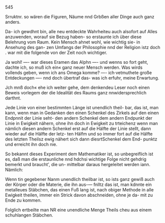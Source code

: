 545

Srruktnr. so wären die Figuren, Näume nnd Grbßen aller
Dinge auch ganz anders.

Da- ich gewdhnt bin, alle neu entdeckte Wahrheiteu auch
alsofort auf Alles anzuwenden, worauf sie Bezug haben-
so erstaunte ich über diese Belehrung vom Raum. Kein
Mensch ahnet wohl, wie wichtig sie- in Ansehung des gan-
zen Umfangs der Philosophie nnd der Religion istz doch
. war mit die folgende von der Zeit noch wichtiger.

Ja wohl! —- war dieses Eramen das Alphn —- und wenns
so fort geht, dachte ich, so muß ich ein« ganz neuer Mensch
werden. Was wirds vollends geben, wenn ich ans Omega
komme? —- ich·vetmuthete große Entdeckungen —- nnd doch
übertraf das- was ich erfuhr, meine Erwartung.

Jch mnß doch« ehe ich weiter gehe, dem denkendeu Leser
noch einen Beweis vorlegem der die Idealität des Raums
ganz nnwidersprechlich darthnt.

Jede Linie von einer bestimmten Länge ist unendlich theil-
bar, das ist, man kann, wenn man in Gedanken den einen
Schenkel des Zirkels auf den einen Endpnnit der Linie seht-
den andern Schenkel dem andern Endpunkt der Linie in
Ewigkeit nähern, ohne ihn doch in Ewigkeit zu trteichenz
wenn man nämlich diesen andern Schenkel erst auf die
Hälfte der Linie stellt, dann wieder auf die Hälfte der letz-
ten Hälfm und so immer fort auf die Hälfte des letzten
Theilsz ewig nähert sich dann diesrtSchenkel dem End-
punktz und erreicht ihn doch nie.

So bekannt dieses Experiment dem Mathematiker ist,
so unbegreiflich ist es, daß man die erstaunliche nnd hdchsi
wichtige Folge nicht gehdrig bemerkt und braucht', die un-
mittelbar daraus hergeleitet werden iann. Nämlich:

Wenn tin gegebener Nanm unendlich theilbar ist, so ists
ganz gewiß auch der Körper oder die Materie, die ihn aus-—
fnlltz das ist, man kdnnte ein metalleues Stäbchen, das
einen Fuß lang ist, nach obiger Methode in alle Ewigkeit
theilen, immer ein Strick davon abschneiden, ohne je da-
mit zu Ende zu kommen.

Folglich ertbeilte man NR eine unendliche Menge Theils
cheu aus einem schuhlangen Stäbchen.

